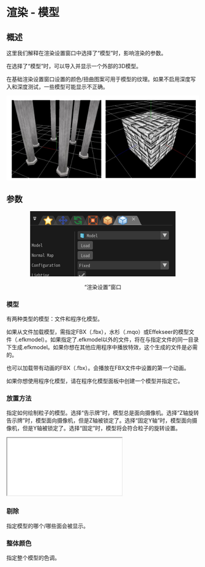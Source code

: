 ﻿# 渲染 - 模型

## 概述

这里我们解释在渲染设置窗口中选择了“模型”时，影响渲染的参数。

在选择了“模型”时，可以导入并显示一个外部的3D模型。

在基础渲染设置窗口设置的颜色/扭曲图案可用于模型的纹理。如果不启用深度写入和深度测试，一些模型可能显示不正确。

![](../../img/Reference/renderModel.png)

## 参数
<div align="center">
<img src="../../img/Reference/Render/panel_model_en.png">
<p>“渲染设置”窗口</p>
</div>

### 模型

有两种类型的模型：文件和程序化模型。

如果从文件加载模型，需指定FBX（.fbx），水杉（.mqo）或Effekseer的模型文件（.efkmodel）。如果指定了.efkmodel以外的文件，将在与指定文件的同一目录下生成.efkmodel。如果你想在其他应用程序中播放特效，这个生成的文件是必需的。

也可以加载带有动画的FBX（.fbx）。会播放在FBX文件中设置的第一个动画。

如果你想使用程序化模型，请在程序化模型面板中创建一个模型并指定它。

### 放置方法

指定如何绘制粒子的模型。选择“告示牌”时，模型总是面向摄像机。选择“Z轴旋转告示牌”时，模型面向摄像机，但是Z轴被锁定了。选择“固定Y轴”时，模型面向摄像机，但是Y轴被锁定了。选择“固定”时，模型将会符合粒子的旋转设置。

<iframe src='../../Effects/viewer_en.html#References/Render/model_configuration.efkefc'></iframe>

### 剔除

指定模型的哪个/哪些面会被显示。

### 整体颜色

指定整个模型的色调。
